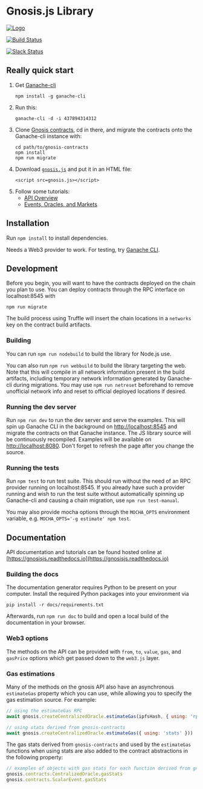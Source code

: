 # Gnosis.js Library

[![Logo](https://raw.githubusercontent.com/gnosis/gnosis.js/master/assets/logo.png)](https://gnosis.pm/)

[![Build Status](https://travis-ci.org/gnosis/gnosis.js.svg?branch=master)](https://travis-ci.org/gnosis/gnosis.js)

[![Slack Status](https://slack.gnosis.pm/badge.svg)](https://slack.gnosis.pm)

## Really quick start

1. Get [Ganache-cli](https://github.com/trufflesuite/ganache-cli)
   ```
   npm install -g ganache-cli
   ```
2. Run this:
   ```
   ganache-cli -d -i 437894314312
   ```
3. Clone [Gnosis contracts](https://github.com/gnosis/gnosis-contracts), cd in there, and migrate the contracts onto the Ganache-cli instance with:
   ```
   cd path/to/gnosis-contracts
   npm install
   npm run migrate
   ```
4. Download [`gnosis.js`](https://raw.githubusercontent.com/gnosis/gnosis.js/master/dist/gnosis.js) and put it in an HTML file:
   ```
   <script src=gnosis.js></script>
   ```
5. Follow some tutorials:
   * [API Overview](https://gnosis.github.io/gnosis.js/tutorial-api-overview.html)
   * [Events, Oracles, and Markets](https://gnosis.github.io/gnosis.js/tutorial-events-oracles-and-markets.html)


## Installation

Run `npm install` to install dependencies.

Needs a Web3 provider to work. For testing, try [Ganache CLI](https://github.com/trufflesuite/ganache-cli).

## Development

Before you begin, you will want to have the contracts deployed on the chain you plan to use. You can deploy contracts through the RPC interface on localhost:8545 with

```
npm run migrate
```

The build process using Truffle will insert the chain locations in a `networks` key on the contract build artifacts.

### Building

You can run `npm run nodebuild` to build the library for Node.js use.

You can also run `npm run webbuild` to build the library targeting the web. Note that this will compile in all network information present in the build artifacts, including temporary network information generated by Ganache-cli during migrations. You may use `npm run netreset` beforehand to remove unofficial network info and reset to official deployed locations if desired.

### Running the dev server

Run `npm run dev` to run the dev server and serve the examples. This will spin up Ganache CLI in the background on [http://localhost:8545](http://localhost:8545) and migrate the contracts on that Ganache instance. The JS library source will be continuously recompiled. Examples will be available on [http://localhost:8080](http://localhost:8080). Don't forget to refresh the page after you change the source.

### Running the tests

Run `npm test` to run test suite. This should run without the need of an RPC provider running on localhost:8545. If you already have such a provider running and wish to run the test suite without automatically spinning up Ganache-cli and causing a chain migration, use `npm run test-manual`.

You may also provide mocha options through the `MOCHA_OPTS` environment variable, e.g. `MOCHA_OPTS='-g estimate' npm test`.

## Documentation

API documentation and tutorials can be found hosted online at [https://gnosisjs.readthedocs.io](https://gnosisjs.readthedocs.io)

### Building the docs

The documentation generator requires Python to be present on your computer. Install the required Python packages into your environment via

```
pip install -r docs/requirements.txt
```

Afterwards, run `npm run doc` to build and open a local build of the documentation in your browser.

### Web3 options

The methods on the API can be provided with `from`, `to`, `value`, `gas`, and `gasPrice` options which get passed down to the `web3.js` layer.

### Gas estimations

Many of the methods on the gnosis API also have an asynchronous `estimateGas` property which you can use, while allowing you to specify the gas estimation source. For example:

```javascript
// using the estimateGas RPC
await gnosis.createCentralizedOracle.estimateGas(ipfsHash, { using: 'rpc' }))

// using stats derived from gnosis-contracts
await gnosis.createCentralizedOracle.estimateGas({ using: 'stats' }))
```

The gas stats derived from `gnosis-contracts` and used by the `estimateGas` functions when using stats are also added to the contract abstractions in the following property:

```javascript
// examples of objects with gas stats for each function derived from gnosis-contracts test suite
gnosis.contracts.CentralizedOracle.gasStats
gnosis.contracts.ScalarEvent.gasStats
```
